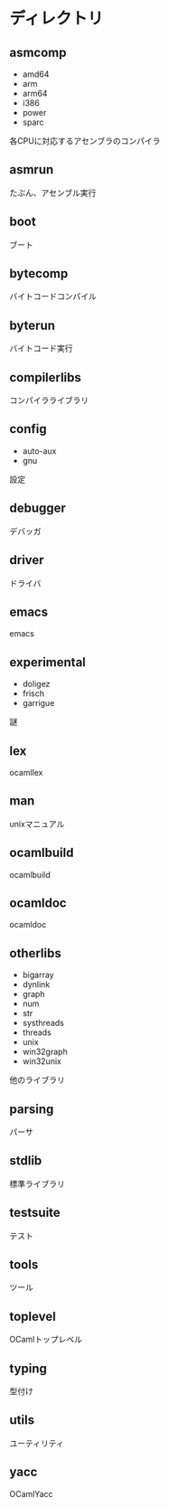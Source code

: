 # ディレクトリ

## asmcomp

- amd64
- arm
- arm64
- i386
- power
- sparc

各CPUに対応するアセンブラのコンパイラ

## asmrun

たぶん、アセンブル実行

## boot

ブート

## bytecomp

バイトコードコンパイル

## byterun

バイトコード実行

## compilerlibs

コンパイラライブラリ

## config

- auto-aux
- gnu

設定

## debugger

デバッガ

## driver

ドライバ

## emacs

emacs

## experimental

- doligez
- frisch
- garrigue

謎


## lex

ocamllex

## man

unixマニュアル

## ocamlbuild

ocamlbuild

## ocamldoc

ocamldoc

## otherlibs

- bigarray
- dynlink
- graph
- num
- str
- systhreads
- threads
- unix
- win32graph
- win32unix

他のライブラリ

## parsing

パーサ

## stdlib

標準ライブラリ

## testsuite

テスト

## tools

ツール

## toplevel

OCamlトップレベル

## typing

型付け

## utils

ユーティリティ

## yacc

OCamlYacc

